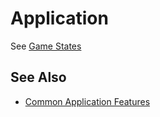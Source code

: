 # Application

See [Game States](game-state.md)

<!-- PAGE IS TODO -->

## See Also


* [Common Application Features](common-application-features.md)
